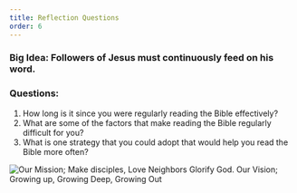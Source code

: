 ```yaml
---
title: Reflection Questions
order: 6
---
```


### Big Idea: Followers of Jesus must continuously feed on his word.


### Questions:
1. How long is it since you were regularly reading the Bible effectively?
2. What are some of the factors that make reading the Bible regularly difficult for you?
3. What is one strategy that you could adopt that would help you read the Bible more often?



![Our Mission; Make disciples, Love Neighbors Glorify God. Our Vision; Growing up, Growing Deep, Growing Out](https://raw.githubusercontent.com/stgeorgeshurstville/bulletin/main/images/upload.JPG)
